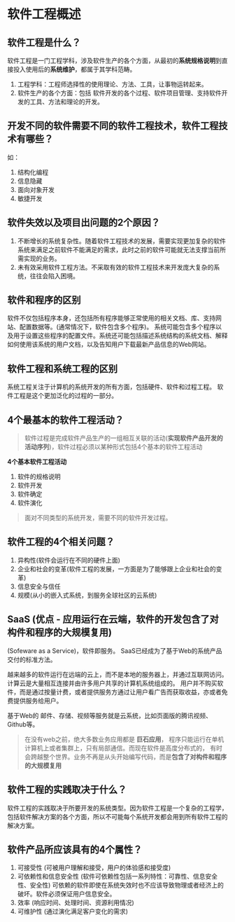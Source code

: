 # 软件工程概述
## 软件工程是什么？
软件工程是一门工程学科，涉及软件生产的各个方面，从最初的**系统规格说明**到直接投入使用后的**系统维护**，都属于其学科范畴。
1. 工程学科：工程师选择性的使用理论、方法、工具，让事物运转起来。
2. 软件生产的各个方面：包括 软件开发的各个过程、软件项目管理、支持软件开发的工具、方法和理论的开发。
## 开发不同的软件需要不同的软件工程技术，软件工程技术有哪些？
如：
1. 结构化编程
3. 信息隐藏
4. 面向对象开发
5. 敏捷开发

## 软件失效以及项目出问题的2个原因？
1. 不断增长的系统复杂性。随着软件工程技术的发展，需要实现更加复杂的软件系统来满足之前软件不能满足的需求，此时之前的软件可能就无法支撑当前所需实现的业务。
2. 未有效采用软件工程方法。不采取有效的软件工程技术来开发庞大复杂的系统，往往会陷入困境。

## 软件和程序的区别
软件不仅包括程序本身，还包括所有程序能够正常使用的相关文档、库、支持网站、配置数据等。(通常情况下，软件包含多个程序)。
系统可能包含多个程序以及用于设置这些程序的配置文件。系统还可能包括描述系统结构的系统文档、解释如何使用该系统的用户文档，以及告知用户下载最新产品信息的Web网站。

## 软件工程和系统工程的区别
系统工程关注于计算机的系统开发的所有方面，包括硬件、软件和过程工程。
软件工程是这个更加泛化的过程的一部分。

## 4个最基本的软件工程活动？
> 软件过程是完成软件产品生产的一组相互关联的活动(**实现软件产品开发的活动序列**)，软件过程必须以某种形式包括4个基本的软件工程活动

**4个基本软件工程活动**
1. 软件的规格说明
2. 软件开发
3. 软件确定
4. 软件演化
> 面对不同类型的系统开发，需要不同的软件开发过程。

## 软件工程的4个相关问题？
1. 异构性(软件会运行在不同的硬件上面)
2. 企业和社会的变革(软件工程的发展，一方面是为了能够跟上企业和社会的变革)
3. 信息安全与信任
4. 规模(从小的嵌入式系统，到服务全球社区的云系统)

## SaaS  (优点 - 应用运行在云端，软件的开发包含了对构件和程序的大规模复用)
(Sofeware as a Service)，软件即服务。
SaaS已经成为了基于Web的系统产品交付的标准方法。

越来越多的软件运行在远端的云上，而不是本地的服务器上，并通过互联网访问。计算云是大量相互连接并由许多用户共享的计算机系统组成的。
用户并不购买软件，而是通过按量计费，或者提供服务方通过让用户看广告而获取收益，亦或者免费提供服务给用户。

基于Web的 邮件、存储、视频等服务就是云系统，比如页面版的腾讯视频、Github等。

> 在没有web之前，绝大多数业务应用都是 **巨石应用**， 程序只能运行在单机计算机上或者集群上，只有局部通信。而现在软件是高度分布式的，
> 有时会跨越整个世界。业务不再是从头开始编写代码，而是**包含了对构件和程序的大规模复用**

## 软件工程的实践取决于什么？
软件工程的实践取决于所要开发的系统类型。因为软件工程是一个复杂的工程学，包括软件解决方案的各个方面，所以不可能每个系统开发都会用到所有软件工程的解决方案。

## 软件产品所应该具有的4个属性？
1. 可接受性 (可被用户理解和接受，用户的体验感和接受度)
2. 可依赖性和信息安全性 (软件可依赖性包括一系列特性：可靠性、信息安全性、安全性) 可依赖的软件即使在系统失效时也不应该导致物理或者经济上的破坏。软件必须保证用户信息安全。
3. 效率 (响应时间、处理时间、资源利用情况)
4. 可维护性 (通过演化满足客户变化的需求)
